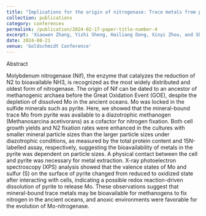 ```yaml
---
title: "Implications for the origin of nitrogenase: Trace metals from pyrite as cofactors for biological nitrogen fixation"
collection: publications
category: conferences
permalink: /publication/2024-02-17-paper-title-number-4
excerpt: 'Xiaowen Zhang, Yizhi Sheng, Hailiang Dong, Xinyi Zhou, and Shuaidi Wang'
date: 2024-08-21
venue: 'Goldschmidt Conference'
---
```

Abstract

Molybdenum nitrogenase (Nif), the enzyme that catalyzes the reduction of N2 to bioavailable NH3, is recognized as the most widely distributed and oldest form of nitrogenase. The origin of Nif can be dated to an ancestor of methanogenic archaea before the Great Oxidation Event (GOE), despite the depletion of dissolved Mo in the ancient oceans. Mo was locked in the sulfide minerals such as pyrite. Here, we showed that the mineral-bound trace Mo from pyrite was available to a diazotrophic methanogen (Methanosarcina acetivorans) as a cofactor for nitrogen fixation. Both cell growth yields and N2 fixation rates were enhanced in the cultures with smaller mineral particle sizes than the larger particle sizes under diazotrophic conditions, as measured by the total protein content and 15N-labelled assay, respectively, suggesting the bioavailability of metals in the pyrite was dependent on particle sizes. A physical contact between the cell and pyrite was necessary for metal extraction. X-ray photoelectron spectroscopy (XPS) analysis showed that the valence states of Mo and sulfur (S) on the surface of pyrite changed from reduced to oxidized state after interacting with cells, indicating a possible redox reaction-driven dissolution of pyrite to release Mo. These observations suggest that mineral-bound trace metals may be bioavailable for methanogens to fix nitrogen in the ancient oceans, and anoxic environments were favorable for the evolution of Mo-nitrogenase.
